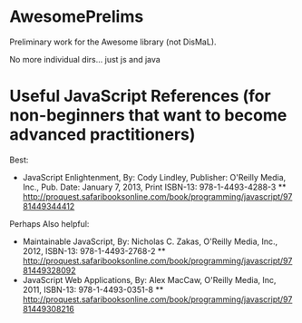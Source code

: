 AwesomePrelims
==============

Preliminary work for the Awesome library (not DisMaL).  

No more individual dirs... just js and java

# Useful JavaScript References (for non-beginners that want to become advanced practitioners)

Best:

* JavaScript Enlightenment, By: Cody Lindley, Publisher: O'Reilly Media, Inc., Pub. Date: January 7, 2013, Print ISBN-13: 978-1-4493-4288-3
** http://proquest.safaribooksonline.com/book/programming/javascript/9781449344412

Perhaps Also helpful:

* Maintainable JavaScript, By: Nicholas C. Zakas, O'Reilly Media, Inc., 2012, ISBN-13: 978-1-4493-2768-2
** http://proquest.safaribooksonline.com/book/programming/javascript/9781449328092
* JavaScript Web Applications, By: Alex MacCaw, O'Reilly Media, Inc, 2011, ISBN-13: 978-1-4493-0351-8
** http://proquest.safaribooksonline.com/book/programming/javascript/9781449308216
